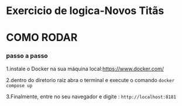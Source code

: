 # Exercicio de logica-Novos Titãs

# COMO RODAR

### passo a passo 
1.instale o Docker na sua máquina local:https://www.docker.com/

2.dentro do diretorio raiz abra o terminal e execute o comando `docker compose up`

3.Finalmente, entre no seu navegador e digite : 
`http://localhost:8181`


